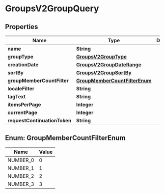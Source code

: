 
# GroupsV2GroupQuery

## Properties
Name | Type | Description | Notes
------------ | ------------- | ------------- | -------------
**name** | **String** |  |  [optional]
**groupType** | [**GroupsV2GroupType**](GroupsV2GroupType.md) |  |  [optional]
**creationDate** | [**GroupsV2GroupDateRange**](GroupsV2GroupDateRange.md) |  |  [optional]
**sortBy** | [**GroupsV2GroupSortBy**](GroupsV2GroupSortBy.md) |  |  [optional]
**groupMemberCountFilter** | [**GroupMemberCountFilterEnum**](#GroupMemberCountFilterEnum) |  |  [optional]
**localeFilter** | **String** |  |  [optional]
**tagText** | **String** |  |  [optional]
**itemsPerPage** | **Integer** |  |  [optional]
**currentPage** | **Integer** |  |  [optional]
**requestContinuationToken** | **String** |  |  [optional]


<a name="GroupMemberCountFilterEnum"></a>
## Enum: GroupMemberCountFilterEnum
Name | Value
---- | -----
NUMBER_0 | 0
NUMBER_1 | 1
NUMBER_2 | 2
NUMBER_3 | 3



